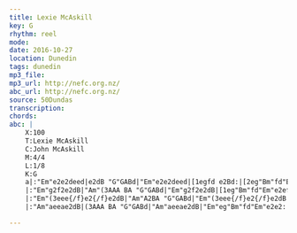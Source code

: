 ```yaml
---
title: Lexie McAskill
key: G
rhythm: reel
mode:
date: 2016-10-27
location: Dunedin
tags: dunedin
mp3_file:
mp3_url: http://nefc.org.nz/
abc_url: http://nefc.org.nz/
source: 50Dundas
transcription:
chords: 
abc: |
    X:100
    T:Lexie McAskill
    C:John McAskill
    M:4/4
    L:1/8
    K:G
    a|:"Em"e2e2deed|e2dB "G"GABd|"Em"e2e2deed|[1egfd e2Bd:|[2eg"Bm"fd"Em"e2ef|
    |:"Em"g2f2e2dB|"Am"(3AAA BA "G"GABd|"Em"g2f2e2dB|[1eg"Bm"fd"Em"e2ef:|[2eg"Bm"fd"Em"e2e2|
    |:"Em"(3eee{/f}e2{/f}e2dB|"Am"A2BA "G"GABd|"Em"(3eee{/f}e2{/f}e2dB|[1eg"Bm"fd"Em"e2ef:|[2eg"Bm"fd"Em"e2e2|
    |:"Am"aeeae2dB|(3AAA BA "G"GABd|"Am"aeeae2dB|"Em"eg"Bm"fd"Em"e2e2:|

---
```

